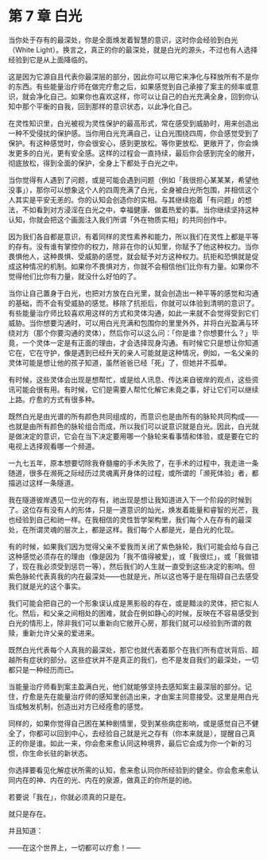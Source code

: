 # 第 7 章 白光

当你处于存有的最深处，你是全面焕发着智慧的意识，这时你会经验到白光（White Light）。换言之，真正的你的最深处，就是白光的源头，不过也有人选择经验到它是从上面降临的。

这是因为它源自且代表你最深层的部分，因此你可以用它来净化与释放所有不是你的东西。有些能量治疗师在做完疗愈之后，如果感觉到自己承接了案主的频率或意识，就会净化自己。如果你也喜欢这样，你可以让自己的白光充满全身，回到你认知中那个平衡的自我，回到那样的意识状态，以此净化自己。

在灵性知识里，白光被视为灵性保护的最高形式，常在感受到威胁时，用来创造出一种不受侵扰的保护感。当你用白光充满自己，让白光围绕四周，你会感觉受到了保护。有这种感觉时，你会很安心，感到更放松。等你更放松、更敞开了，你会焕发更多的白光，更有安全感。这样的过程会一直持续，最后你会感到完全的敞开，彻底放松，得到全面的保护，全身上下都处于白光之中。

当你觉得有人遇到了问题，或是可能会遇到问题（例如「我很担心某某某，希望他没事」），那你可以想象这个人的四周充满了白光，全身被白光所包围，并相信这个人其实是平安无恙的。你的认知会创造你的实相。与其继续抱着「有问题」的想法，不如看到对方浸淫在白光之中，幸福健康、做着热爱的事。当你继续坚持这种认知，你就会把这个画面注入我们所谓「外在物质实相」的共同创作中。

因为我们各自都是意识，有着同样的灵性素养和能力，所以我们在灵性上都是平等的存有。没有谁有掌控你的权力，除非在你的认知里，你赋予了他这种权力。当你畏惧他人，这种畏惧、受威胁的感觉，就会赋予对方这种权力。抗拒和恐惧就是促成这种情况的机制。如果你不畏惧对方，你就不会相信他们比你有力量。如果你不觉得他们比你有力量，就没什么好怕的了。

当你让自己置身于白光，也把对方放在白光里，就会创造出一种平等的感觉和沟通的基础，而不会有受威胁的感觉。移除了抗拒后，你就可以体验到清明的意识了。有些能量治疗师比较喜欢用这样的方式和灵体沟通，如此一来就不会觉得受到它们威胁。当你想要沟通时，可以用白光充满和包围你的里里外外，并将白光盈满与环绕对方（那个你要沟通的灵体），然后你可以这么问：「你是谁？你想要什么？」毕竟，一个灵体一定是有正面的理由，才会选择现身沟通。有时候它只是想让你知道它在，它在守护，像是遇到已经升天的亲人可能就是这种情况，例如，一名父亲的灵体可能是想让他的孩子知道，虽然爸爸已经「死」了，但她并不孤单。

有时候，这些灵体会出现是想帮忙，或是给人讯息、传达来自彼岸的观点，这些资讯可能会很有用。有时候，它们是需要人帮忙化解它未竟之事，好让它们可以继续上路。疗愈的方式有很多种。

既然白光是由光谱的所有颜色共同组成的，而意识也是由所有的脉轮共同构成——也就是由所有颜色的脉轮组合而成，所以我们可以说意识就是白光。因此，白光就是做决定的意识，它会在当下决定要用哪一个脉轮来看事情和体验，或是要在它的电视上选择观看哪一个频道。

一九七五年，原本想要切除我脊髓瘤的手术失败了，在手术的过程中，我走进一条随道，很多在濒死之际经历过灵魂离开身体的过程，或所谓的「濒死体验」者，都描逃过这样一条隧道。

我在隧道彼岸遇见一位光的存有，祂出现是想让我知道进入下一个阶段的时候到了。这位存有没有人的形体，只是一道意识的灿光，焕发着能量和睿智的光芒，我也经验到自己和祂一样。在我相信的灵性哲学架构里，我们每个人在存有的最深处，在所谓灵魂的层次上，都是这样。我们每个人都是光，是白光的化现。

有的时候，如果我们因为觉得父亲不爱我而关闭了紫色脉轮，我们可能会给与自己这种感觉必须存在的理由（像是因为「我不值得被爱」，或「我很烂」，或「我做错了，现在我必须受到惩罚一等），然后我们的人生就一直受到这些决定的影响。但紫色脉轮代表真我的内在最深处——也就是光，所以这也等于是在阻碍自己去感受我们就是光的这个事实。

我们可能会把自己的一个形象误认成是黑影般的存在，或是黯淡的灵体，把它拟人化。然后，和父亲之间相处的困难，就会在例如静心的时候，反映在不容易感受到白光的情形上，除非我们可以重新向它敞开心房，那我们就可以经验到所谓的救赎，重新允许父亲的爱进来。

既然白光代表每个人真我的最深处，那它也就代表着那个在我们所有症状背后、超越所有症状的部分。这些症状并不是真正的我们，也不是发自我们的最深处，一切都只是一种经历而已。

当能量治疗师看到案主盈满白光，他们就能够坚持去感知案主最深层的部分。记住，疗愈是先在能量治疗师的感知里创造出来，才由案主同意接受。这里是用白光当成触发机制，创造出对方已经痊愈的感觉。

同样的，如果你觉得自己困在某种剧情里，受到某些病症影响，或是感觉自己不健全了，你都可以回到中心，去经验自己就是光之存有（你本来就是），提醒自己真正的你是谁。如此一来，你会愈来愈认同这种境界，最后它会成为你一个新的习惯，你生命长驻的新状态。

你选择要看见化解症状所需的认知，愈来愈认同你所经验到的健全。你会愈来愈认同内在的神、内在的光、内在的泉源，做真正的你所是的祂。

若要说「我在」，你就必须真的只是在。

就只是存在。

并且知道：

——在这个世界上，一切都可以疗愈！——
